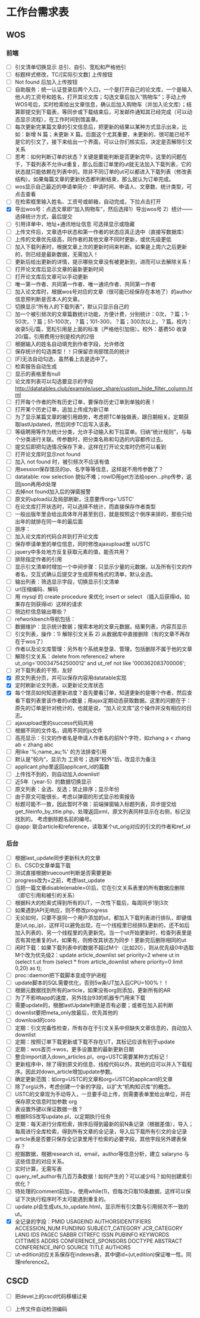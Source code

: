 # 工作台需求表

## WOS

### 前端

- [ ] 引文清单切换显示 总引、自引、宽松和严格他引
- [ ] 标题样式修改，TC/[实际引文数] 上传按钮
- [ ] Not found 后加入上传按钮
- [ ] 自助服务：统一认证登录后两个入口，一个是打开自己的论文库，一个是输入他人的工资号和姓名，打开其论文库；勾选文章后加入“购物车”；手动上传WOS号后，实时检索给出文章信息，确认后加入购物车（并加入论文库）；结算即提交到下载表，等同步或下载结束后，可发邮件通知其已经完成（可以动态显示流程），在工作时间到馆盖章。
- [ ] 每次更新完某篇文章的引文信息后，把更新的结果以某种方式显示出来，比如：新增 N 篇；未更新 X 篇。后面这个尤其重要，未更新的，很可能已经不是它的引文了，接下来给出一个界面，可以让你们核实后，决定是否解除引文关系
- [ ] 思考：如何判断订单的状态？关键是要能判断是否更新完毕，这里的问题在于，下载列表不允许ut重复，那么后面订单里的ut就无法加入下载列表，它的状态就只能依赖在列表中的。除非不同订单的ut可以都进入下载列表（修改表结构）。如果每篇文章的更新状态都判断结束，那么就认为订单完成。
- [ ] wos显示自己最近的申请单简介：申请时间、申请人、文章数、统计类型，可点击查看
- [ ] 在检索框里输入姓名、工资号或邮箱，自动完成，下拉点击打开
- [x] 导出wos号：点选文章即“加入购物车”，然后选择1）导出wos号 2）统计——选择统计方式，最后提交
- [ ] 引用详单中，地址+通讯地址信息 可选择显示或隐藏
- [ ] 上传文件后，文章选中状态和第一作者的状态应真正选中（直接写数据库）
- [ ] 上传的文章优先级高，同作者的其他文章不同时更新，或优先级更低
- [ ] 加入下载列表时，根据文章上次的更新时间来判断。如果是上周六之后更新的，则已经是最新数据，无需加入！
- [ ] 更新后给出更新的详情，提示哪些文章没有被更新到，进而可以去解除关系！
- [ ] 打开论文库后显示文章的最新更新时间
- [ ] 打开论文库后文章可以手动更新
- [ ] 唯一第一作者、共同第一作者、唯一通讯作者、共同第一作者
- [ ] 加入论文库时，根据wos号对应的文章（很可能已经保存在本地了）的author信息预判断是否本人的文章。
- [ ] 切换显示“所有人的下载列表”，默认只显示自己的
- [ ] 加一个被引频次的文章篇数统计功能，方便计费，分别统计：0次，？篇；1-50次，？篇；51-100次，？篇；101-300，？篇；300次以上，？篇。校内：收录5元/篇，宽松引用是上面的标准（严格他引加倍）。校外：基费50  收录20/篇，引用费用分别是校内的2倍
- [ ] 根据输入的姓名自动填充到作者字段，允许修改
- [ ] 保存统计的勾选类型！！只保留咨询部馆员的统计
- [ ] [F]无法自动勾选，虽然看上去是选中了。
- [ ] 检索报告自动生成
- [ ] 显示的表格里有null
- [ ] 论文库列表可以勾选要显示的字段 http://datatables.club/example/user_share/custom_hide_filter_column.html
- [ ] 打开每个作者的所有历史订单，要保存历史订单到单独的表！
- [ ] 打开某个历史订单，追加上传成为新订单
- [ ] 为了显示某篇文章的被引用趋势，考虑把TC单独做表，跟日期相关。定期获取lastUpdated，然后同步TC后写入该表。
- [ ] 等级聘用等作为统计分类，允许手动输入和下拉菜单。归纳“统计规则”，与每个分类进行关联。传参数时，把分类名称和勾选的内容都传过去。
- [ ] 提交后即把勾选情况保存下来，这样在打开论文库时仍然可以看到
- [ ] 打开论文库时显示not found
- [ ] 加入 not found 时，被引频次不应该有值
- [ ] 用session保存馆员的ip、名字等等信息，这样就不用传参数了？
- [ ] datatable: row selection 貌似不难；rowID用get方法给open...php传参，返回json再用dt处理
- [ ] 去掉not found加入后的弹窗报警
- [ ] 原文的upload以及局部刷新，注意要传org='USTC'
- [ ] 在论文库打开状态时，可以选择不统计，而直接保存作者类型
- [ ] 一般出版年里会给出具体年月甚至到日，就是按照这个倒序来排的，那些只给出年的就排在同一年的最后面
- [ ] 排序：
- [ ] 加入论文库的代码合并到打开论文库
- [ ] 保存申请单里的单位信息，同时修改ajaxupload里 isUSTC
- [ ] jquery中多处地方反复获取元素的值，能否共用？
- [ ] 排除指定作者的引用
- [ ] 显示引文清单时增加一个中间步骤：只显示少量的元数据，以及所有引文的作者名，交互式确认后提交才生成原有格式的清单，默认全选。
- [ ] 输出列表：筛选显示字段，切换显示引文清单
- [ ] url压缩编码、解码
- [ ] 用 mysql 的 create procedure 来优化 insert or select （插入后获得id，如果存在则获得id）这样的请求
- [ ] 侧边栏信息输出哪些？
- [ ] refworkbench导航包括：
- [ ] 数据维护：显示统计数据；搜索本地的文章元数据，结果列表，内容页显示
- [ ] 引文列表，操作：1) 解除引文关系 2) 从数据库中直接删除（有的文章不再存在于wos了）
- [ ] 作者以及论文库管理：另外有个系统来登录、管理，包括删除不属于他的文章
- [ ] 解除引文关系：delete from reference2 where ut_orig='000347542500012' and ut_ref not like '000362083700006';
- [ ] 对下载列表的干预，友好
- [x] 原文列表分页，并可以保存内容用datatable实现
- [x] 定时刷新论文列表，以更新论文库状态
- [x] 每个馆员如何知道更新进度？首先要看订单，知道更新的是哪个作者，然后查看下载列表里该作者的ut数量；用ajax定期动态获取数据。这里的问题在于：原先的订单是针对统计的，也就是说，“加入论文库”这个操作并没有相应的日志。
- [ ] ajaxupload里的success代码共用
- [ ] 根据不同的文件名，调用不同的js文件
- [ ] 高亮显示：引文的作者名是申请人作者名的前N个字符，如zhang a < zhang ab < zhang abc
- [ ] 用like '%;name_au;%' 的方法排查引用
- [ ] 默认是”校内“，显示为 工资号；选择”校外“后，改显示为备注
- [ ] applicant.php里返回applicant_id的篇数
- [ ] 上传找不到的，则自动加入downlist!
- [ ] 近5年（year-5）的数据切换显示
- [ ] 原文列表：全选、反选；禁止排序；显示年份
- [ ] 由于原文可能很长，考虑以弹窗的形式显示检索报告
- [ ] 标题可能不一致，因此暂时不做：前端弹窗输入标题列表，异步提交给 get_fileinfo_by_title.php，处理返回xml，原文列表同样显示在右侧，标记没找到的。 考虑删除题名前的编号。
- [ ] @app: 联合article和reference，读取某个ut_orig对应的引文的作者和ref_id

### 后台

- [ ] 根据last_update同步更新科大的文章
- [ ] Ei、CSCD文章单篇下载
- [ ] 测试直接根据truecount判断是否需要更新
- [ ] progress改为+之前，考虑last_update
- [ ] 当把一篇文章disable(enable=0)后，它在引文关系表里的所有数据应删除（即它引用和被引的关系）
- [ ] 根据科大的检索式得到所有的UT，一次性下载后，每周同步1到3次
- [ ] 如果遇到API无响应，则不修改progress
- [ ] 无论如何，只要不是同一个用户添加的ut，都加入下载列表进行排队，即键值是(ut,op_ip)，这样可以避免出现，在一个线程里已经排队更新的，还不如后加入列表的、另一个线程里的先更新完。当一个ut开始更新时，检查列表里是否有其他重复的ut，如果有，则修改其状态为同步！更新完后删除相同的ut
- [ ] 闲时下载：如果下载列表中的数据不超过M个（比如20），则从优先级0中选取M个改为优先级2：update article_downlist set priority=2 where ut in (select t.ut from (select * from article_downlist where priority=0 limit 0,20) as t);
- [ ] proc::daemon把下载脚本变成守护进程
- [ ] update脚本的SQL需要优化，否则5w条UT加入后CPU=100%！！
- [ ] 根据元数据找到所有的article，如果没有org则添加，更新所有的AR
- [ ] 为了不影响app的速度，另外找台93的机器专门用来下载
- [ ] 需要update的，根据lastUpdate判断是否有必要；或者在加入前判断
- [ ] downlist要把meta_only放最后，优先其他的
- [ ] download的coro
- [ ] 定期：引文完备性检查，所有存在于引文关系中但缺失文章信息的，自动加入downlist
- [ ] 定期：按照订单下载更新或下载不存在UT，其标记应该有别于update
- [ ] 定期：wos首页->wos，更多设置里的最新更新日期
- [ ] 整合import进入down_articles.pl，org=USTC需要某种方式标记！
- [ ] 更新程序中，除了得到原文的信息、线程代码以外，其他的应可以并入下载程序。因此对down_article增加update参数。
- [ ] 确定更新范围：如org=USTC的文章和org=USTC的applicant的文章
- [ ] 除了org以外，考虑创建一个新的字段，以扩大“机构知识库”的概念。
- [ ] USTC的文章现为手动导入，一旦要手动上传，则需要表单里给出单位，并在保存原文信息时加参数 org
- [ ] 表设置外键以保证数据一致？
- [ ] 根据RSS改写update.pl，以定期执行任务
- [ ] 定期：每天进行分库检索，排序后得到最新的前N条记录（根据差值），导入；每周进行全库检索，得到所有文章的全记录，导入后下载所有引文的全记录
- [ ] article表是否要只保存全记录里用于检索的必要字段，其他字段另外建表保存？
- [ ] 挖掘数据，根据research id，email，author等信息分析，建立 salaryno 与这些信息的对应关系。
- [ ] 实时计算，无需写表
- [ ] query_ref_author有几百万条数据！如何产生的？可以减少吗？如何创建索引优化？
- [ ] 待处理的comment前加+，使用while(1)，但每次只取10条数据，这样可以保证下次执行程序时不太可能遇到重复的。
- [ ] update.pl会生成uts_to_update.html，显示所有引文数与引用频次不一致的ut。
- [x] 全记录的字段：PMID USAGEIND AUTHORSIDENTIFIERS ACCESSION_NUM FUNDING SUBJECT_CATEGORY JCR_CATEGORY LANG IDS PAGEC SABBR CITREFC ISSN PUBINFO KEYWORDS CITTIMES ADDRS CONFERENCE_SPONSORS DOCTYPE ABSTRACT CONFERENCE_INFO SOURCE TITLE AUTHORS 
- [ ] ut-edition对应关系保存在indexes表，其中键id=(ut,edition)保证唯一性。同理reference2。

## CSCD

- [ ] 把devel上的cscd代码移植过来
- [ ] 上传文件自动检测编码


